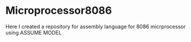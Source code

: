 # Microprocessor8086
Here I created a repository for assembly language for 8086 micrprocessor using ASSUME MODEL

